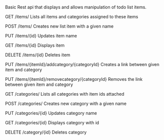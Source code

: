 Basic Rest api that displays and allows manipulation of todo list items.

GET /items/
Lists all items and categories assigned to these items

POST /items/
Creates new list item with a given name

PUT /items/{id}
Updates item name

GET /items/{id}
Displays item

DELETE /items/{id}
Deletes item

PUT /items/{itemId}/addcategory/{categoryId}
Creates a link between given item and category

PUT /items/{itemId}/removecategory/{categoryId}
Removes the link between given item and category

GET /categories/
Lists all categories with item ids attached

POST /categories/
Creates new category with a given name

PUT /categories/{id}
Updates category name

GET /categories/{id}
Displays category with id

DELETE /category/{id}
Deletes category
